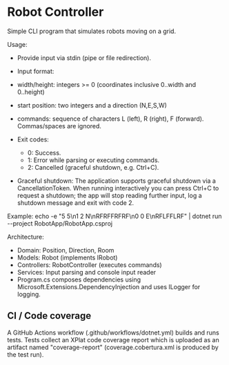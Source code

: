 # Robot Controller

Simple CLI program that simulates robots moving on a grid.

Usage:
- Provide input via stdin (pipe or file redirection).
- Input format:
  <width> <height>
  <x> <y> <D>
  <commands>

- width/height: integers >= 0 (coordinates inclusive 0..width and 0..height)
- start position: two integers and a direction (N,E,S,W)
- commands: sequence of characters L (left), R (right), F (forward). Commas/spaces are ignored.

- Exit codes:
  - 0: Success.
  - 1: Error while parsing or executing commands.
  - 2: Cancelled (graceful shutdown, e.g. Ctrl+C).

- Graceful shutdown:
  The application supports graceful shutdown via a CancellationToken. When running interactively you can press Ctrl+C to request a shutdown; the app will stop reading further input, log a shutdown message and exit with code 2.

Example:
  echo -e "5 5\n1 2 N\nRFRFFRFRF\n0 0 E\nRFLFFLRF" | dotnet run --project RobotApp/RobotApp.csproj

Architecture:
- Domain: Position, Direction, Room
- Models: Robot (implements IRobot)
- Controllers: RobotController (executes commands)
- Services: Input parsing and console input reader
- Program.cs composes dependencies using Microsoft.Extensions.DependencyInjection and uses ILogger for logging.

## CI / Code coverage
A GitHub Actions workflow (.github/workflows/dotnet.yml) builds and runs tests. Tests collect an XPlat code coverage report which is uploaded as an artifact named "coverage-report" (coverage.cobertura.xml is produced by the test run).

